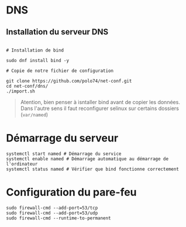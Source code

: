 # DNS

## Installation du serveur DNS

```shell

# Installation de bind 

sudo dnf install bind -y

# Copie de notre fichier de configuration

git clone https://github.com/polo74/net-conf.git
cd net-conf/dns/
./import.sh
```

> Atention, bien penser à isntaller bind avant de copier les données. Dans l'autre sens il faut reconfigurer selinux sur certains dossiers (`var/named`)

# Démarrage du serveur

```
systemctl start named # Démarrage du service
systemctl enable named # Démarrage automatique au démarrage de l'ordinateur
systemctl status named # Vérifier que bind fonctionne correctement
```

# Configuration du pare-feu

```
sudo firewall-cmd --add-port=53/tcp
sudo firewall-cmd --add-port=53/udp
sudo firewall-cmd --runtime-to-permanent
```
